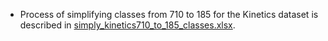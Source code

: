 * Process of simplifying classes from 710 to 185 for the Kinetics dataset is described in 
[simply_kinetics710_to_185_classes.xlsx](simply_kinetics710_to_185_classes.xlsx).
